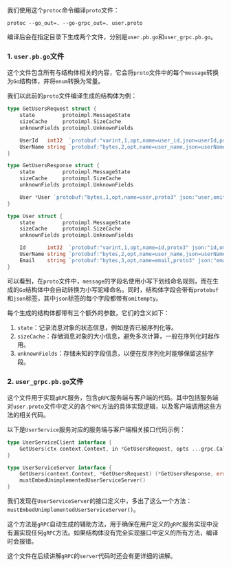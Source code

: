 我们使用这个`protoc`命令编译`proto`文件：

```shell
protoc --go_out=. --go-grpc_out=. user.proto
```

编译后会在指定目录下生成两个文件，分别是`user.pb.go`和`user_grpc.pb.go`。

### 1. `user.pb.go`文件

这个文件包含所有与结构体相关的内容，它会将`proto`文件中的每个`message`转换为`Go`结构体，并将`enum`转换为常量。

我们以此前的`proto`文件编译生成的结构体为例：

```go
type GetUsersRequest struct {
	state         protoimpl.MessageState
	sizeCache     protoimpl.SizeCache
	unknownFields protoimpl.UnknownFields

	UserId   int32  `protobuf:"varint,1,opt,name=user_id,json=userId,proto3" json:"user_id,omitempty"`
	UserName string `protobuf:"bytes,2,opt,name=user_name,json=userName,proto3" json:"user_name,omitempty"`
}

type GetUsersResponse struct {
	state         protoimpl.MessageState
	sizeCache     protoimpl.SizeCache
	unknownFields protoimpl.UnknownFields

	User *User `protobuf:"bytes,1,opt,name=user,proto3" json:"user,omitempty"`
}

type User struct {
	state         protoimpl.MessageState
	sizeCache     protoimpl.SizeCache
	unknownFields protoimpl.UnknownFields

	Id       int32  `protobuf:"varint,1,opt,name=id,proto3" json:"id,omitempty"`
	UserName string `protobuf:"bytes,2,opt,name=user_name,json=userName,proto3" json:"user_name,omitempty"`
	Email    string `protobuf:"bytes,3,opt,name=email,proto3" json:"email,omitempty"`
}
```

可以看到，在`proto`文件中，`message`的字段名使用小写下划线命名规则，而在生成的`Go`结构体中会自动转换为小写驼峰命名。同时，结构体字段会带有`protobuf`和`json`标签，其中`json`标签的每个字段都带有`omitempty`。

每个生成的结构体都带有三个额外的参数，它们的含义如下：

1. `state`：记录消息对象的状态信息，例如是否已被序列化等。
2. `sizeCache`：存储消息对象的大小信息，避免多次计算，一般在序列化时起作用。
3. `unknownFields`：存储未知的字段信息，以便在反序列化时能够保留这些字段。

### 2. `user_grpc.pb.go`文件

这个文件用于实现`gRPC`服务，包含`gRPC`服务端与客户端的代码。其中包括服务端对`user.proto`文件中定义的各个`RPC`方法的具体实现逻辑，以及客户端调用这些方法的相关代码。

以下是`UserService`服务对应的服务端与客户端相关接口代码示例：

```go
type UserServiceClient interface {
	GetUsers(ctx context.Context, in *GetUsersRequest, opts ...grpc.CallOption) (*GetUsersResponse, error)
}

type UserServiceServer interface {
	GetUsers(context.Context, *GetUsersRequest) (*GetUsersResponse, error)
	mustEmbedUnimplementedUserServiceServer()
}
```

我们发现在`UserServiceServer`的接口定义中，多出了这么一个方法：`mustEmbedUnimplementedUserServiceServer()`。

这个方法是`gRPC`自动生成的辅助方法，用于确保在用户定义的`gRPC`服务实现中没有漏实现任何`gRPC`方法。如果结构体没有完全实现接口中定义的所有方法，编译时会报错。

这个文件在后续讲解`gRPC`的`server`代码时还会有更详细的讲解。